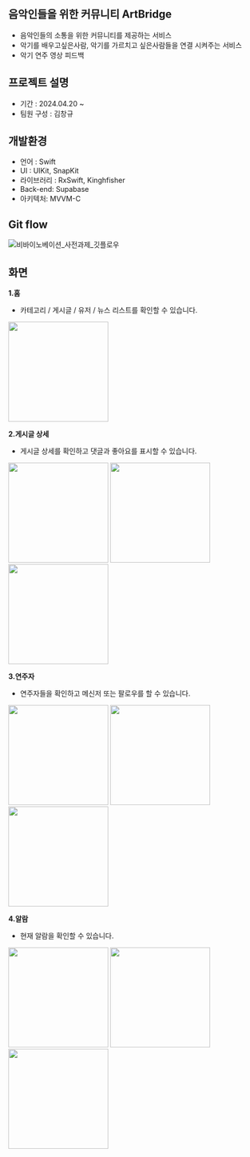 ## 음악인들을 위한 커뮤니티 ArtBridge
* 음악인들의 소통을 위한 커뮤니티를 제공하는 서비스
* 악기를 배우고싶은사람, 악기를 가르치고 싶은사람들을 연결 시켜주는 서비스
* 악기 연주 영상 피드백

## 프로젝트 설명
* 기간 : 2024.04.20 ~
* 팀원 구성 : 김창규

## 개발환경
* 언어 : Swift
* UI : UIKit, SnapKit
* 라이브러리 : RxSwift, Kinghfisher
* Back-end: Supabase
* 아키텍처: MVVM-C

## Git flow
![비바이노베이션_사전과제_깃플로우](https://github.com/user-attachments/assets/46ca07a8-46a6-4706-ba50-1e40198bffbb)

## 화면
**1.홈**
- 카테고리 / 게시글 / 유저 / 뉴스 리스트를 확인할 수 있습니다.
<img width="200" src="https://github.com/user-attachments/assets/a42db06e-e3b0-40b5-9204-f222aa28eee2" />

**2.게시글 상세**
- 게시글 상세를 확인하고 댓글과 좋아요를 표시할 수 있습니다.
<img width="200" src="https://github.com/user-attachments/assets/4caf61d1-85aa-4dad-8c2c-cd88f8761860" />
<img width="200" src="https://github.com/user-attachments/assets/536c5cdc-a922-47dc-b5f4-872d79ac2625" />
<img width="200" src="https://github.com/user-attachments/assets/8bd8f075-1d29-4e30-bffd-d1c041e13b6b" />

**3.연주자**
- 연주자들을 확인하고 메신저 또는 팔로우를 할 수 있습니다.
<img width="200" src="https://github.com/user-attachments/assets/cdfa176c-8b47-4523-9a40-48622b4fb311" />
<img width="200" src="https://github.com/user-attachments/assets/6e1ab31e-174e-4816-917f-a772672784de" />
<img width="200" src="https://github.com/user-attachments/assets/48cec77b-05e3-4da3-93d6-9d07edbf8977" />

**4.알람**
- 현재 알람을 확인할 수 있습니다.
<img width="200" src="https://github.com/user-attachments/assets/c3759318-9cce-4a99-b63e-da3603580de0" />
<img width="200" src="https://github.com/user-attachments/assets/e918fccc-0306-4ce8-8839-e046c9c513b5" />
<img width="200" src="https://github.com/user-attachments/assets/3007950d-f5e6-4030-bdcc-f1d7e8000b84" />
